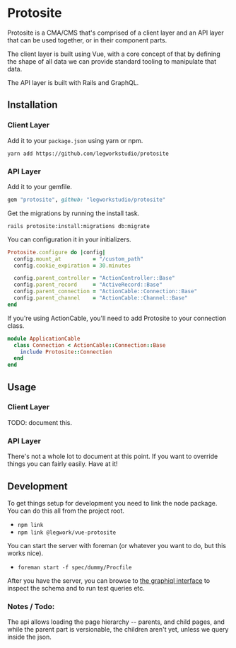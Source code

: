 Protosite
=========

Protosite is a CMA/CMS that's comprised of a client layer and an API layer that can be used together, or in their
component parts. 

The client layer is built using Vue, with a core concept of that by defining the shape of all data we can provide
standard tooling to manipulate that data.

The API layer is built with Rails and GraphQL.

## Installation

### Client Layer

Add it to your `package.json` using yarn or npm.

```shell
yarn add https://github.com/legworkstudio/protosite
```

### API Layer

Add it to your gemfile.

```ruby
gem "protosite", github: "legworkstudio/protosite"
```

Get the migrations by running the install task.

```shell
rails protosite:install:migrations db:migrate
```

You can configuration it in your initializers.

```ruby
Protosite.configure do |config|
  config.mount_at          = "/custom_path"
  config.cookie_expiration = 30.minutes

  config.parent_controller = "ActionController::Base"
  config.parent_record     = "ActiveRecord::Base"
  config.parent_connection = "ActionCable::Connection::Base"
  config.parent_channel    = "ActionCable::Channel::Base"
end
``` 

If you're using ActionCable, you'll need to add Protosite to your connection class.

```ruby
module ApplicationCable
  class Connection < ActionCable::Connection::Base
    include Protosite::Connection
  end
end

``` 

## Usage

### Client Layer

TODO: document this.

### API Layer

There's not a whole lot to document at this point. If you want to override things you can fairly easily. Have at it!

## Development

To get things setup for development you need to link the node package. You can do this all from the project root.

- `npm link`
- `npm link @legwork/vue-protosite`

You can start the server with foreman (or whatever you want to do, but this works nice).

- `foreman start -f spec/dummy/Procfile`

After you have the server, you can browse to [the graphiql interface](http://localhost:3000/protosite/graphiql) to
inspect the schema and to run test queries etc.

### Notes / Todo:

The api allows loading the page hierarchy -- parents, and child pages, and while the parent part is versionable, the
children aren't yet, unless we query inside the json. 
